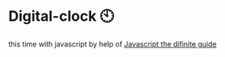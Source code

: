 # Digital-clock 🕙                                                                                                                                                                                                                                                                                   
this time with javascript by help of <a href="https://www.oreilly.com/library/view/javascript-the-definitive/0596101996/">Javascript the difinite guide</a>  
 
   
